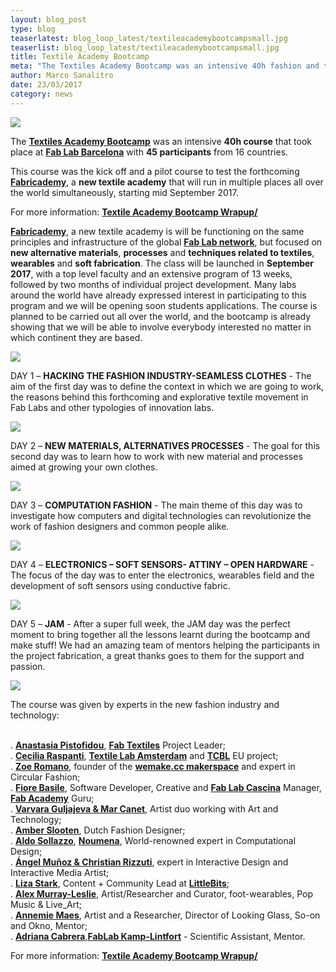 ```yaml
---
layout: blog_post
type: blog
teaserlatest: blog_loop_latest/textileacademybootcampsmall.jpg
teaserlist: blog_loop_latest/textileacademybootcampsmall.jpg
title: Textile Academy Bootcamp
meta: "The Textiles Academy Bootcamp was an intensive 40h fashion and technology course that took place at Fab Lab Barcelona with 45 participants from all over the world."
author: Marco Sanalitro
date: 23/03/2017 
category: news
---
```


<img src= "http://www.fablabbcn.org/img/blog/blog_loop_latest/bootcamp/bootcamp1.jpg" align="middle"> 
<br>

The <strong><a href="http://fablabbcn.org/event/2017/02/10/textileacademy.html">Textiles Academy Bootcamp</a></strong> was an intensive <strong>40h course</strong> that took place at <strong><a href="https://fablabbcn.org/index.html">Fab Lab Barcelona</a></strong> with <strong>45 participants</strong> from 16 countries.<br>

This course was the kick off and a pilot course to test the forthcoming <strong><a href="http://textile-academy.org/">Fabricademy</a></strong>, a <strong>new textile academy</strong> that will run in multiple places all over the world simultaneously, starting mid September 2017. <br>

For more information: <strong><a href="http://fabtextiles.org/textile-academy-bootcamp-wrapup/">Textile Academy Bootcamp Wrapup/</a></strong><br>

<strong><a href="http://textile-academy.org/">Fabricademy</a></strong>, a new textile academy is will be functioning on the same principles and infrastructure of the global <strong><a href="https://www.fablabs.io/">Fab Lab network</a></strong>, but focused on <strong>new alternative materials</strong>, <strong>processes</strong> and <strong>techniques related to textiles</strong>, <strong>wearables</strong> and <strong>soft fabrication</strong>. The class will be launched in <strong>September 2017</strong>, with a top level faculty and an extensive program of 13 weeks, followed by two months of individual project development. Many labs around the world have already expressed interest in participating to this program and we will be opening soon students applications. The course is planned to be carried out all over the world, and the bootcamp is already showing that we will be able to involve everybody interested no matter in which continent they are based.<br>

<img src= "http://www.fablabbcn.org/img/blog/blog_loop_latest/bootcamp/bootcamp2.jpg" align="middle"> 
<br>


DAY 1 – <strong>HACKING THE FASHION INDUSTRY-SEAMLESS CLOTHES</strong> - The aim of the first day was to define the context in which we are going to work, the reasons behind this forthcoming and explorative textile movement in Fab Labs and other typologies of innovation labs. 
<br>

<img src= "http://www.fablabbcn.org/img/blog/blog_loop_latest/bootcamp/bootcamp3.jpg" align="middle"> 
<br>

DAY 2 – <strong>NEW MATERIALS, ALTERNATIVES PROCESSES</strong> - The goal for this second day was to learn how to work with new material and processes aimed at growing your own clothes.<br>

<img src= "http://www.fablabbcn.org/img/blog/blog_loop_latest/bootcamp/bootcamp6.jpg" align="middle"> 
<br>

DAY 3 – <strong>COMPUTATION FASHION</strong> - The main theme of this day was to investigate how computers and digital technologies can revolutionize the work of fashion designers and common people alike.<br>

<img src= "http://www.fablabbcn.org/img/blog/blog_loop_latest/bootcamp/bootcamp4.jpg" align="middle"> 
<br>

DAY 4 – <strong>ELECTRONICS – SOFT SENSORS- ATTINY – OPEN HARDWARE</strong> - The focus of the day was to enter the electronics, wearables field and the development of soft sensors using conductive fabric.<br>

<img src= "http://www.fablabbcn.org/img/blog/blog_loop_latest/bootcamp/bootcamp7.jpg" align="middle"> 
<br>

DAY 5 – <strong>JAM</strong> - After a super full week, the JAM day was the perfect moment to bring together all the lessons learnt during the bootcamp and make stuff! We had an amazing team of mentors helping the participants in the project fabrication, a great thanks goes to them for the support and passion.<br>

<img src= "http://www.fablabbcn.org/img/blog/blog_loop_latest/bootcamp/bootcamp5.jpg" align="middle"> 
<br>

The course was given by experts in the new fashion industry and technology:<br><br>

. <strong><a href="https://www.facebook.com/anastasia.pistofidou?fref=ts">Anastasia Pistofidou</a></strong>, <strong><a href="http://fabtextiles.org/">Fab Textiles</a></strong> Project Leader;<br>
. <strong><a href="https://waag.org/en/users/cecilia-raspanti">Cecilia Raspanti</a></strong>, <strong><a href="https://waag.org/en/project/textilelab-amsterdam">Textile Lab Amsterdam</a></strong> and <strong><a href="http://tcbl.eu/">TCBL</a></strong> EU project;<br>
. <strong><a href="http://wemake.cc/chi-siamo/">Zoe Romano</a></strong>, founder of the <strong><a href="http://wemake.cc/">wemake.cc makerspace</a></strong> and expert in Circular Fashion;<br>
. <strong><a href="https://www.fablabs.io/users/130">Fiore Basile</a></strong>, Software Developer, Creative and <strong><a href="http://fablabcascina.org/">Fab Lab Cascina</a></strong> Manager, <strong><a href="http://fabacademy.org/">Fab Academy</a></strong> Guru;<br>
. <strong><a href="http://www.varvarag.info/">Varvara Guljajeva & Mar Canet</a></strong>, Artist duo working with Art and Technology;<br>
. <strong><a href="http://www.amberjaeslooten.com/">Amber Slooten</a></strong>, Dutch Fashion Designer;<br>
. <strong><a href="http://noumena.io/about/">Aldo Sollazzo</a></strong>, <strong><a href="http://noumena.io/">Noumena</a></strong>, World-renowned expert in Computational Design;<br>
. <strong><a href="http://www.cristianrizzuti.com/">Ángel Muñoz & Christian Rizzuti</a></strong>, expert in Interactive Design and Interactive Media Artist;<br>
. <strong><a href="http://thesoftcircuiteer.net/">Liza Stark</a></strong>, Content + Community Lead at <strong><a href="http://littlebits.cc/">LittleBits</a></strong>;<br>
. <strong><a href="https://en.wikipedia.org/wiki/Chicks_on_Speed">Alex Murray-Leslie</a></strong>, Artist/Researcher and Curator, foot-wearables, Pop Music & Live_Art;<br>
. <strong><a href="http://annemariemaes.net/">Annemie Maes</a></strong>, Artist and a Researcher, Director of Looking Glass, So-on and Okno, Mentor;<br>
. <strong><a href="http://archive.fabacademy.org/archives/2016/fablabkamplintfort/students/124/">Adriana Cabrera</a></strong>,<strong><a href="http://fablab.hochschule-rhein-waal.de/index.php/en/">FabLab Kamp-Lintfort</a></strong> - Scientific Assistant, Mentor.<br>

For more information: <strong><a href="http://fabtextiles.org/textile-academy-bootcamp-wrapup/">Textile Academy Bootcamp Wrapup/</a></strong>

<br>




